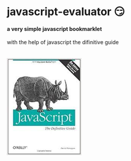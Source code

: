 # javascript-evaluator 😏                                                                                                                                                                                                                                                                              
#### a very simple javascript bookmarklet 
 
with the help of javascript the difinitive guide<br/><br/><br/>
![difinitive guide](download.jpg)
